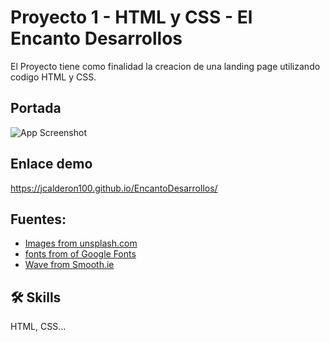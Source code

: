 # Proyecto 1 - HTML y CSS - El Encanto Desarrollos

El Proyecto tiene como finalidad la creacion de una landing page utilizando codigo HTML y CSS. 

## Portada
![App Screenshot](https://github.com/jcalderon100/Encanto-Desarrollos/blob/main/img/Screenshot.jpg?raw=true)

## Enlace demo

https://jcalderon100.github.io/EncantoDesarrollos/

## Fuentes:

 - [Images from unsplash.com](https://unsplash.com/)
 - [fonts from of Google Fonts](https://fonts.google.com/?query=RALE)
 - [Wave from Smooth.ie](https://smooth.ie/blogs/news/svg-wavey-transitions-between-sections)


## 🛠 Skills
HTML, CSS...

